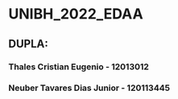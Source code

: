 # UNIBH_2022_EDAA

## DUPLA:

### Thales Cristian Eugenio - 12013012
### Neuber Tavares Dias Junior - 120113445
